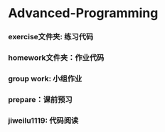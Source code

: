 # Advanced-Programming
### exercise文件夹: 练习代码


### homework文件夹：作业代码


### group work: 小组作业

### prepare：课前预习

### jiweilu1119: 代码阅读
